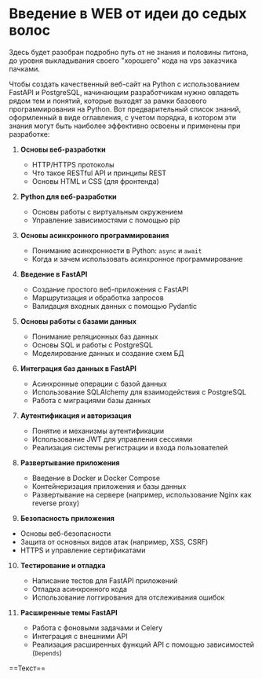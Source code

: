 # Введение в WEB от идеи до седых волос

Здесь будет разобран подробно путь от не знания и половины питона, до уровня выкладывания своего "хорошего" кода на vps заказчика пачками.

Чтобы создать качественный веб-сайт на Python с использованием FastAPI и PostgreSQL, начинающим разработчикам нужно овладеть рядом тем и понятий, которые выходят за рамки базового программирования на Python. Вот предварительный список знаний, оформленный в виде оглавления, с учетом порядка, в котором эти знания могут быть наиболее эффективно освоены и применены при разработке:

1. **Основы веб-разработки**
   - HTTP/HTTPS протоколы
   - Что такое RESTful API и принципы REST
   - Основы HTML и CSS (для фронтенда)

2. **Python для веб-разработки**
   - Основы работы с виртуальным окружением
   - Управление зависимостями с помощью pip

3. **Основы асинхронного программирования**
   - Понимание асинхронности в Python: `async` и `await`
   - Когда и зачем использовать асинхронное программирование

4. **Введение в FastAPI**
   - Создание простого веб-приложения с FastAPI
   - Маршрутизация и обработка запросов
   - Валидация входных данных с помощью Pydantic

5. **Основы работы с базами данных**
   - Понимание реляционных баз данных
   - Основы SQL и работы с PostgreSQL
   - Моделирование данных и создание схем БД

6. **Интеграция баз данных в FastAPI**
   - Асинхронные операции с базой данных
   - Использование SQLAlchemy для взаимодействия с PostgreSQL
   - Работа с миграциями базы данных

7. **Аутентификация и авторизация**
   - Понятие и механизмы аутентификации
   - Использование JWT для управления сессиями
   - Реализация системы регистрации и входа пользователей

8. **Развертывание приложения**
   - Введение в Docker и Docker Compose
   - Контейнеризация приложения и базы данных
   - Развертывание на сервере (например, использование Nginx как reverse proxy)

9.  **Безопасность приложения**
   - Основы веб-безопасности
   - Защита от основных видов атак (например, XSS, CSRF)
   - HTTPS и управление сертификатами

10. **Тестирование и отладка**
    - Написание тестов для FastAPI приложений
    - Отладка асинхронного кода
    - Использование логгирования для отслеживания ошибок

11. **Расширенные темы FastAPI**
    - Работа с фоновыми задачами и Celery
    - Интеграция с внешними API
    - Реализация расширенных функций API с помощью зависимостей (`Depends`)


==Текст==

